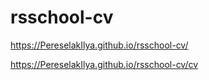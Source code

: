 # rsschool-cv

https://PereselakIlya.github.io/rsschool-cv/

https://PereselakIlya.github.io/rsschool-cv/cv
